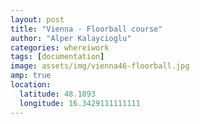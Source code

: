 ```yaml
---
layout: post
title: "Vienna - Floorball course"
author: "Alper Kalaycioglu"
categories: whereiwork
tags: [documentation]
image: assets/img/vienna46-floorball.jpg
amp: true
location:
  latitude: 48.1893
  longitude: 16.3429111111111
---
```


